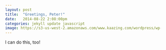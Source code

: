```yaml
---
layout: post
title:  "Greetings, Peter!"
date:   2014-08-22 2:08:00pm
categories: jekyll update javascript
image: https://s3-us-west-2.amazonaws.com/www.kaazing.com/wordpress/wp-content/uploads/2013/07/rapid_devlopment.png
---
```


I can do this, too!

[jekyll-gh]: https://github.com/jekyll/jekyll
[jekyll]:    http://jekyllrb.com
